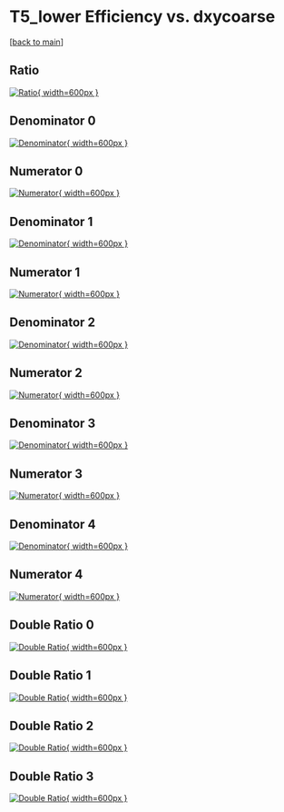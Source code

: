 # T5_lower Efficiency vs. dxycoarse

[[back to main](./)]



## Ratio

[![Ratio](../mtv/var/T5_lower_vtr_0_0_eff_dxycoarse.png){ width=600px }](../mtv/var/T5_lower_vtr_0_0_eff_dxycoarse.pdf)

## Denominator 0

[![Denominator](../mtv/den/T5_lower_vtr_0_0_eff_dxycoarse_den0.png){ width=600px }](../mtv/den/T5_lower_vtr_0_0_eff_dxycoarse_den0.pdf)

## Numerator 0

[![Numerator](../mtv/num/T5_lower_vtr_0_0_eff_dxycoarse_num0.png){ width=600px }](../mtv/num/T5_lower_vtr_0_0_eff_dxycoarse_num0.pdf)

## Denominator 1

[![Denominator](../mtv/den/T5_lower_vtr_0_0_eff_dxycoarse_den1.png){ width=600px }](../mtv/den/T5_lower_vtr_0_0_eff_dxycoarse_den1.pdf)

## Numerator 1

[![Numerator](../mtv/num/T5_lower_vtr_0_0_eff_dxycoarse_num1.png){ width=600px }](../mtv/num/T5_lower_vtr_0_0_eff_dxycoarse_num1.pdf)

## Denominator 2

[![Denominator](../mtv/den/T5_lower_vtr_0_0_eff_dxycoarse_den2.png){ width=600px }](../mtv/den/T5_lower_vtr_0_0_eff_dxycoarse_den2.pdf)

## Numerator 2

[![Numerator](../mtv/num/T5_lower_vtr_0_0_eff_dxycoarse_num2.png){ width=600px }](../mtv/num/T5_lower_vtr_0_0_eff_dxycoarse_num2.pdf)

## Denominator 3

[![Denominator](../mtv/den/T5_lower_vtr_0_0_eff_dxycoarse_den3.png){ width=600px }](../mtv/den/T5_lower_vtr_0_0_eff_dxycoarse_den3.pdf)

## Numerator 3

[![Numerator](../mtv/num/T5_lower_vtr_0_0_eff_dxycoarse_num3.png){ width=600px }](../mtv/num/T5_lower_vtr_0_0_eff_dxycoarse_num3.pdf)

## Denominator 4

[![Denominator](../mtv/den/T5_lower_vtr_0_0_eff_dxycoarse_den4.png){ width=600px }](../mtv/den/T5_lower_vtr_0_0_eff_dxycoarse_den4.pdf)

## Numerator 4

[![Numerator](../mtv/num/T5_lower_vtr_0_0_eff_dxycoarse_num4.png){ width=600px }](../mtv/num/T5_lower_vtr_0_0_eff_dxycoarse_num4.pdf)

## Double Ratio 0

[![Double Ratio](../mtv/ratio/T5_lower_vtr_0_0_eff_dxycoarse_ratio0.png){ width=600px }](../mtv/ratio/T5_lower_vtr_0_0_eff_dxycoarse_ratio0.pdf)

## Double Ratio 1

[![Double Ratio](../mtv/ratio/T5_lower_vtr_0_0_eff_dxycoarse_ratio1.png){ width=600px }](../mtv/ratio/T5_lower_vtr_0_0_eff_dxycoarse_ratio1.pdf)

## Double Ratio 2

[![Double Ratio](../mtv/ratio/T5_lower_vtr_0_0_eff_dxycoarse_ratio2.png){ width=600px }](../mtv/ratio/T5_lower_vtr_0_0_eff_dxycoarse_ratio2.pdf)

## Double Ratio 3

[![Double Ratio](../mtv/ratio/T5_lower_vtr_0_0_eff_dxycoarse_ratio3.png){ width=600px }](../mtv/ratio/T5_lower_vtr_0_0_eff_dxycoarse_ratio3.pdf)

